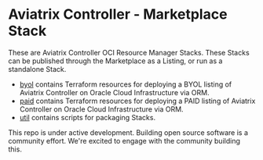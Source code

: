 # Aviatrix Controller - Marketplace Stack

These are Aviatrix Controller OCI Resource Manager Stacks. These Stacks can be published through the Marketplace as a Listing, or run as a standalone Stack.

* [byol](byol) contains Terraform resources for deploying a BYOL listing of Aviatrix Controller on Oracle Cloud Infrastructure via ORM.
* [paid](paid) contains Terraform resources for deploying a PAID listing of Aviatrix Controller on Oracle Cloud Infrastructure via ORM.
* [util](util) contains scripts for packaging Stacks.

This repo is under active development.  Building open source software is a community effort.  We're excited to engage with the community building this.
